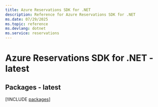 ```yaml
---
title: Azure Reservations SDK for .NET
description: Reference for Azure Reservations SDK for .NET
ms.date: 07/29/2025
ms.topic: reference
ms.devlang: dotnet
ms.service: reservations
---
```

# Azure Reservations SDK for .NET - latest
## Packages - latest
[!INCLUDE [packages](reservations-index.md)]